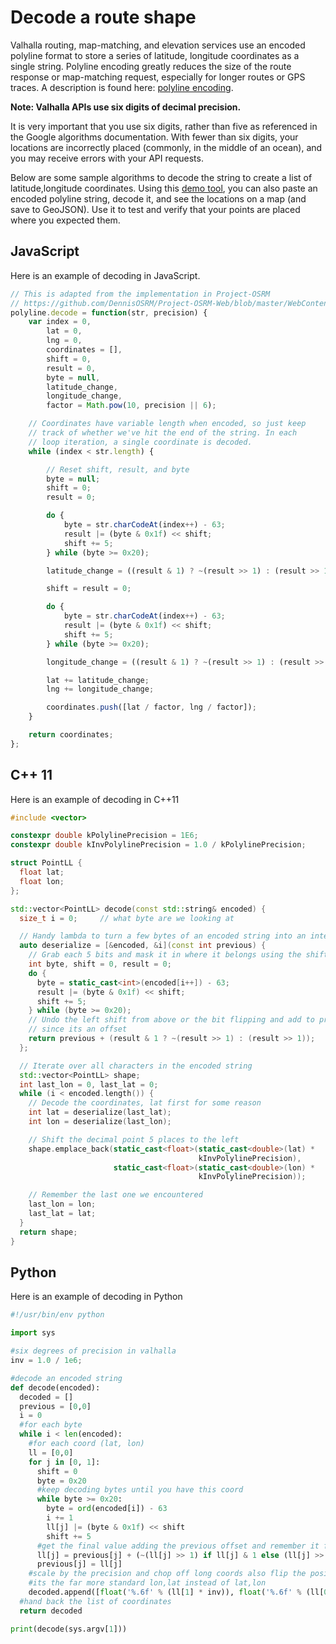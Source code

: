 # Decode a route shape

Valhalla routing, map-matching, and elevation services use an encoded polyline format to store a series of latitude, longitude coordinates as a single string. Polyline encoding greatly reduces the size of the route response or map-matching request, especially for longer routes or GPS traces. A description is found here: [polyline encoding](https://developers.google.com/maps/documentation/utilities/polylinealgorithm).

**Note: Valhalla APIs use six digits of decimal precision.**

It is very important that you use six digits, rather than five as referenced in the Google algorithms documentation. With fewer than six digits, your locations are incorrectly placed (commonly, in the middle of an ocean), and you may receive errors with your API requests.

Below are some sample algorithms to decode the string to create a list of latitude,longitude coordinates. Using this [demo tool](http://valhalla.github.io/demos/polyline/), you can also paste an encoded polyline string, decode it, and see the locations on a map (and save to GeoJSON). Use it to test and verify that your points are placed where you expected them.

## JavaScript

Here is an example of decoding in JavaScript.

``` javascript
// This is adapted from the implementation in Project-OSRM
// https://github.com/DennisOSRM/Project-OSRM-Web/blob/master/WebContent/routing/OSRM.RoutingGeometry.js
polyline.decode = function(str, precision) {
    var index = 0,
        lat = 0,
        lng = 0,
        coordinates = [],
        shift = 0,
        result = 0,
        byte = null,
        latitude_change,
        longitude_change,
        factor = Math.pow(10, precision || 6);

    // Coordinates have variable length when encoded, so just keep
    // track of whether we've hit the end of the string. In each
    // loop iteration, a single coordinate is decoded.
    while (index < str.length) {

        // Reset shift, result, and byte
        byte = null;
        shift = 0;
        result = 0;

        do {
            byte = str.charCodeAt(index++) - 63;
            result |= (byte & 0x1f) << shift;
            shift += 5;
        } while (byte >= 0x20);

        latitude_change = ((result & 1) ? ~(result >> 1) : (result >> 1));

        shift = result = 0;

        do {
            byte = str.charCodeAt(index++) - 63;
            result |= (byte & 0x1f) << shift;
            shift += 5;
        } while (byte >= 0x20);

        longitude_change = ((result & 1) ? ~(result >> 1) : (result >> 1));

        lat += latitude_change;
        lng += longitude_change;

        coordinates.push([lat / factor, lng / factor]);
    }

    return coordinates;
};

```

## C++ 11

Here is an example of decoding in C++11

``` c++
#include <vector>

constexpr double kPolylinePrecision = 1E6;
constexpr double kInvPolylinePrecision = 1.0 / kPolylinePrecision;

struct PointLL {
  float lat;
  float lon;
};

std::vector<PointLL> decode(const std::string& encoded) {
  size_t i = 0;     // what byte are we looking at

  // Handy lambda to turn a few bytes of an encoded string into an integer
  auto deserialize = [&encoded, &i](const int previous) {
    // Grab each 5 bits and mask it in where it belongs using the shift
    int byte, shift = 0, result = 0;
    do {
      byte = static_cast<int>(encoded[i++]) - 63;
      result |= (byte & 0x1f) << shift;
      shift += 5;
    } while (byte >= 0x20);
    // Undo the left shift from above or the bit flipping and add to previous
    // since its an offset
    return previous + (result & 1 ? ~(result >> 1) : (result >> 1));
  };

  // Iterate over all characters in the encoded string
  std::vector<PointLL> shape;
  int last_lon = 0, last_lat = 0;
  while (i < encoded.length()) {
    // Decode the coordinates, lat first for some reason
    int lat = deserialize(last_lat);
    int lon = deserialize(last_lon);

    // Shift the decimal point 5 places to the left
    shape.emplace_back(static_cast<float>(static_cast<double>(lat) *
                                          kInvPolylinePrecision),
                       static_cast<float>(static_cast<double>(lon) *
                                          kInvPolylinePrecision));

    // Remember the last one we encountered
    last_lon = lon;
    last_lat = lat;
  }
  return shape;
}
```

## Python

Here is an example of decoding in Python

``` python
#!/usr/bin/env python

import sys

#six degrees of precision in valhalla
inv = 1.0 / 1e6;

#decode an encoded string
def decode(encoded):
  decoded = []
  previous = [0,0]
  i = 0
  #for each byte
  while i < len(encoded):
    #for each coord (lat, lon)
    ll = [0,0]
    for j in [0, 1]:
      shift = 0
      byte = 0x20
      #keep decoding bytes until you have this coord
      while byte >= 0x20:
        byte = ord(encoded[i]) - 63
        i += 1
        ll[j] |= (byte & 0x1f) << shift
        shift += 5
      #get the final value adding the previous offset and remember it for the next
      ll[j] = previous[j] + (~(ll[j] >> 1) if ll[j] & 1 else (ll[j] >> 1))
      previous[j] = ll[j]
    #scale by the precision and chop off long coords also flip the positions so
    #its the far more standard lon,lat instead of lat,lon
    decoded.append([float('%.6f' % (ll[1] * inv)), float('%.6f' % (ll[0] * inv))])
  #hand back the list of coordinates
  return decoded

print(decode(sys.argv[1]))
```
